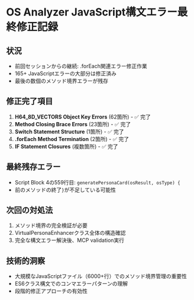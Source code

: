 # OS Analyzer JavaScript構文エラー最終修正記録

## 状況
- 前回セッションからの継続: .forEach関連エラー修正作業
- 165+ JavaScriptエラーの大部分は修正済み
- 最後の数個のメソッド境界エラーが残存

## 修正完了項目
1. **H64_8D_VECTORS Object Key Errors** (62箇所) - ✅ 完了
2. **Method Closing Brace Errors** (23箇所) - ✅ 完了  
3. **Switch Statement Structure** (1箇所) - ✅ 完了
4. **.forEach Method Termination** (2箇所) - ✅ 完了
5. **IF Statement Closures** (複数箇所) - ✅ 完了

## 最終残存エラー
- Script Block 4の559行目: `generatePersonaCard(osResult, osType) {`
- 前のメソッドの終了`}`が不足している可能性

## 次回の対処法
1. メソッド境界の完全検証が必要
2. VirtualPersonaEnhancerクラス全体の構造確認
3. 完全な構文エラー解決後、MCP validation実行

## 技術的洞察
- 大規模なJavaScriptファイル（6000+行）でのメソッド境界管理の重要性
- ES6クラス構文でのコンマエラーパターンの理解
- 段階的修正アプローチの有効性